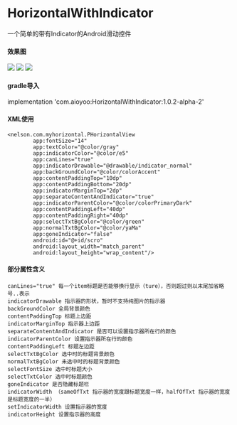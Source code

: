# HorizontalWithIndicator
一个简单的带有Indicator的Android滑动控件
#### 效果图

![](https://github.com/NelsonJs/MyHorizontalWithIndicator/blob/master/temp.gif)
![](https://github.com/NelsonJs/MyHorizontalWithIndicator/blob/master/temp_1.gif)
![](https://github.com/NelsonJs/MyHorizontalWithIndicator/blob/master/temp_2.gif)

#### gradle导入

 implementation 'com.aioyoo:HorizontalWithIndicator:1.0.2-alpha-2'




#### XML使用  
```
<nelson.com.myhorizontal.PHorizontalView
        app:fontSize="14"
        app:textColor="@color/gray"
        app:indicatorColor="@color/e5"
        app:canLines="true"
        app:indicatorDrawable="@drawable/indicator_normal"
        app:backGroundColor="@color/colorAccent"
        app:contentPaddingTop="10dp"
        app:contentPaddingBottom="20dp"
        app:indicatorMarginTop="2dp"
        app:separateContentAndIndicator="true"
        app:indicatorParentColor="@color/colorPrimaryDark"
        app:contentPaddingLeft="40dp"
        app:contentPaddingRight="40dp"
        app:selectTxtBgColor="@color/green"
        app:normalTxtBgColor="@color/yaMa"
        app:goneIndicator="false"
        android:id="@+id/scro"
        android:layout_width="match_parent"
        android:layout_height="wrap_content"/>
```  
#### 部分属性含义  
```
canLines="true" 每一个item标题是否能够换行显示（ture），否则超过则以末尾加省略号..表示
indicatorDrawable 指示器的形状，暂时不支持纯图片的指示器
backGroundColor 全局背景颜色
contentPaddingTop 标题上边距
indicatorMarginTop 指示器上边距
separateContentAndIndicator 是否可以设置指示器所在行的颜色
indicatorParentColor 设置指示器所在行的颜色
contentPaddingLeft 标题左边距
selectTxtBgColor 选中时的标题背景颜色
normalTxtBgColor 未选中时的标题背景颜色
selectFontSize 选中时标题大小
selectTxtColor 选中时标题颜色
goneIndicator 是否隐藏标题栏
indicatorWidth （sameOfTxt 指示器的宽度跟标题宽度一样，halfOfTxt 指示器的宽度是标题宽度的一半）
setIndicatorWidth 设置指示器的宽度
indicatorHeight 设置指示器的高度
```

